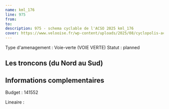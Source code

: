 ```yaml
---
name: kml_176 
line: 975
from: 
to:  
description: 975 - schema cyclable de l'ACSO 2025 kml_176 
cover: https://www.velooise.fr/wp-content/uploads/2025/08/cyclopolis-acso-975.jpg
---
```

Type d'amenagement : Voie-verte (VOIE VERTE)
Statut : planned
## Les troncons (du Nord au Sud)

## Informations complementaires

Budget  : 141552 

Lineaire :

